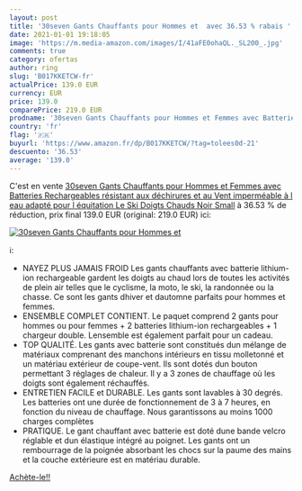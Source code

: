 ```yaml
---
layout: post
title: '30seven Gants Chauffants pour Hommes et  avec 36.53 % rabais '
date: 2021-01-01 19:18:05
image: 'https://m.media-amazon.com/images/I/41aFE0ohaQL._SL200_.jpg'
comments: true
category: ofertas
author: ring
slug: 'B017KKETCW-fr'
actualPrice: 139.0 EUR
currency: EUR
price: 139.0
comparePrice: 219.0 EUR
prodname: '30seven Gants Chauffants pour Hommes et Femmes avec Batteries Rechargeables  résistant aux déchirures et au Vent  imperméable à l eau  adapté pour l équitation Le Ski  Doigts Chauds  Noir  Small'
country: 'fr'
flag: '🇫🇷'
buyurl: 'https://www.amazon.fr/dp/B017KKETCW/?tag=tolees0d-21'
descuento: '36.53'
average: '139.0'
---
```


C'est en vente [30seven Gants Chauffants pour Hommes et Femmes avec Batteries Rechargeables  résistant aux déchirures et au Vent  imperméable à l eau  adapté pour l équitation Le Ski  Doigts Chauds  Noir  Small](https://www.amazon.fr/dp/B017KKETCW/?tag=tolees0d-21)  à  36.53 % de réduction, prix final  139.0 EUR (original: 219.0 EUR) ici:

[![30seven Gants Chauffants pour Hommes et ](https://m.media-amazon.com/images/I/41aFE0ohaQL._SL200_.jpg)](https://www.amazon.fr/dp/B017KKETCW/?tag=tolees0d-21)

ℹ️:

- NAYEZ PLUS JAMAIS FROID Les gants chauffants avec batterie lithium-ion rechargeable gardent les doigts au chaud lors de toutes les activités de plein air telles que le cyclisme, la moto, le ski, la randonnée ou la chasse. Ce sont les gants dhiver et dautomne parfaits pour hommes et femmes.
- ENSEMBLE COMPLET CONTIENT. Le paquet comprend 2 gants pour hommes ou pour femmes + 2 batteries lithium-ion rechargeables + 1 chargeur double. Lensemble est également parfait pour un cadeau.
- TOP QUALITÉ. Les gants avec batterie sont constitués dun mélange de matériaux comprenant des manchons intérieurs en tissu molletonné et un matériau extérieur de coupe-vent. Ils sont dotés dun bouton permettant 3 réglages de chaleur. Il y a 3 zones de chauffage où les doigts sont également réchauffés.
- ENTRETIEN FACILE et DURABLE. Les gants sont lavables à 30 degrés. Les batteries ont une durée de fonctionnement de 3 à 7 heures, en fonction du niveau de chauffage. Nous garantissons au moins 1000 charges complètes
- PRATIQUE. Le gant chauffant avec batterie est doté dune bande velcro réglable et dun élastique intégré au poignet. Les gants ont un rembourrage de la poignée absorbant les chocs sur la paume des mains et la couche extérieure est en matériau durable.

[Achète-le!!](https://www.amazon.fr/dp/B017KKETCW/?tag=tolees0d-21)
